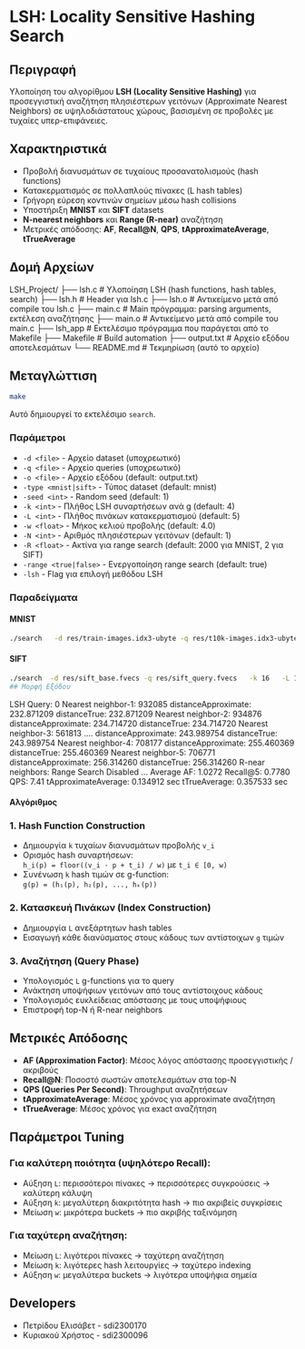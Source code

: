 # LSH: Locality Sensitive Hashing Search

## Περιγραφή
Υλοποίηση του αλγορίθμου **LSH (Locality Sensitive Hashing)** για προσεγγιστική 
αναζήτηση πλησιέστερων γειτόνων (Approximate Nearest Neighbors) σε 
υψηλοδιάστατους χώρους, βασισμένη σε προβολές με τυχαίες υπερ-επιφάνειες.

## Χαρακτηριστικά
- Προβολή διανυσμάτων σε τυχαίους προσανατολισμούς (hash functions)
- Κατακερματισμός σε πολλαπλούς πίνακες (L hash tables)
- Γρήγορη εύρεση κοντινών σημείων μέσω hash collisions
- Υποστήριξη **MNIST** και **SIFT** datasets
- **N-nearest neighbors** και **Range (R-near)** αναζήτηση
- Μετρικές απόδοσης: **AF**, **Recall@N**, **QPS**, **tApproximateAverage**, **tTrueAverage**

## Δομή Αρχείων 
LSH_Project/
├── lsh.c             # Υλοποίηση LSH (hash functions, hash tables, search)
├── lsh.h             # Header για lsh.c
├── lsh.o             # Αντικείμενο μετά από compile του lsh.c
├── main.c            # Main πρόγραμμα: parsing arguments, εκτέλεση αναζήτησης
├── main.o            # Αντικείμενο μετά από compile του main.c
├── lsh_app           # Εκτελέσιμο πρόγραμμα που παράγεται από το Makefile
├── Makefile          # Build automation
├── output.txt        # Αρχείο εξόδου αποτελεσμάτων
└── README.md         # Τεκμηρίωση (αυτό το αρχείο)

## Μεταγλώττιση

```bash
make
```
Αυτό δημιουργεί το εκτελέσιμο `search`.

### Παράμετροι
- `-d <file>` - Αρχείο dataset (υποχρεωτικό)
- `-q <file>` - Αρχείο queries (υποχρεωτικό)
- `-o <file>` - Αρχείο εξόδου (default: output.txt)
- `-type <mnist|sift>` - Τύπος dataset (default: mnist)
- `-seed <int>` - Random seed (default: 1)
- `-k <int>` - Πλήθος LSH συναρτήσεων ανά g (default: 4)
- `-L <int>` - Πλήθος πινάκων κατακερματισμού (default: 5)
- `-w <float>` - Μήκος κελιού προβολής (default: 4.0)
- `-N <int>` - Αριθμός πλησιέστερων γειτόνων (default: 1)
- `-R <float>` - Ακτίνα για range search (default: 2000 για MNIST, 2 για SIFT)
- `-range <true|false>` - Ενεργοποίηση range search (default: true)
- `-lsh` - Flag για επιλογή μεθόδου LSH
### Παραδείγματα
#### MNIST
```bash
./search   -d res/train-images.idx3-ubyte -q res/t10k-images.idx3-ubyte   -k 10 -L 40 -w 200 -N 5 -R 1200   -o results.txt   -type mnist -range true -lsh

```
#### SIFT
```bash
./search  -d res/sift_base.fvecs -q res/sift_query.fvecs   -k 16   -L 1   -w 600   -N 5   -R 30   --o results.txt  -type sift   -range false   -lsh
## Μορφή Εξόδου
```
LSH
Query: 0
Nearest neighbor-1: 932085
distanceApproximate: 232.871209
distanceTrue: 232.871209
Nearest neighbor-2: 934876
distanceApproximate: 234.714720
distanceTrue: 234.714720
Nearest neighbor-3: 561813
....
distanceApproximate: 243.989754
distanceTrue: 243.989754
Nearest neighbor-4: 708177
distanceApproximate: 255.460369
distanceTrue: 255.460369
Nearest neighbor-5: 706771
distanceApproximate: 256.314260
distanceTrue: 256.314260
R-near neighbors:
Range Search Disabled
...
Average AF: 1.0272
Recall@5: 0.7780
QPS: 7.41
tApproximateAverage: 0.134912 sec
tTrueAverage: 0.357533 sec

#### Αλγόριθμος

### 1. Hash Function Construction
- Δημιουργία `k` τυχαίων διανυσμάτων προβολής `v_i`
- Ορισμός hash συναρτήσεων:  
  `h_i(p) = floor((v_i · p + t_i) / w)` με `t_i ∈ [0, w)`
- Συνένωση `k` hash τιμών σε g-function:  
  `g(p) = (h₁(p), h₂(p), ..., hₖ(p))`

### 2. Κατασκευή Πινάκων (Index Construction)
- Δημιουργία `L` ανεξάρτητων hash tables
- Εισαγωγή κάθε διανύσματος στους κάδους των αντίστοιχων `g` τιμών

### 3. Αναζήτηση (Query Phase)
- Υπολογισμός `L` g-functions για το query
- Ανάκτηση υποψήφιων γειτόνων από τους αντίστοιχους κάδους
- Υπολογισμός ευκλείδειας απόστασης με τους υποψήφιους
- Επιστροφή top-N ή R-near neighbors

## Μετρικές Απόδοσης

- **AF (Approximation Factor)**: Μέσος λόγος απόστασης προσεγγιστικής / ακριβούς
- **Recall@N**: Ποσοστό σωστών αποτελεσμάτων στα top-N
- **QPS (Queries Per Second)**: Throughput αναζητήσεων
- **tApproximateAverage**: Μέσος χρόνος για approximate αναζήτηση
- **tTrueAverage**: Μέσος χρόνος για exact αναζήτηση

## Παράμετροι Tuning

### Για καλύτερη ποιότητα (υψηλότερο Recall):
- Αύξηση `L`: περισσότεροι πίνακες → περισσότερες συγκρούσεις → καλύτερη κάλυψη
- Αύξηση `k`: μεγαλύτερη διακριτότητα hash → πιο ακριβείς συγκρίσεις
- Μείωση `w`: μικρότερα buckets → πιο ακριβής ταξινόμηση

### Για ταχύτερη αναζήτηση:
- Μείωση `L`: λιγότεροι πίνακες → ταχύτερη αναζήτηση
- Μείωση `k`: λιγότερες hash λειτουργίες → ταχύτερο indexing
- Αύξηση `w`: μεγαλύτερα buckets → λιγότερα υποψήφια σημεία

## Developers
- Πετρίδου Ελισάβετ - sdi2300170
- Κυριακού Χρήστος - sdi2300096








